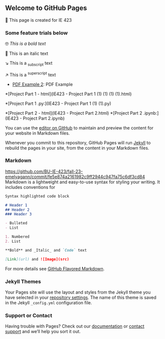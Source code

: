 
## Welcome to GitHub Pages

📕 This page is created for IE 423


### Some feature trials below

🤓 *This is a bold text*

👾 This is an italic text

↘️ This is a <sub>subscript</sub> text

↗️ This is a <sup>superscript</sup> text



* [PDF Example 2](IE423_Fall23_tutorial.pdf): PDF Example 
  
*[Project Part 1 - html](IE423 - Project Part 1 (1) (1) (1) (1).html)

*[Project Part 1 .py:](IE423 - Project Part 1 (1) (1).py)

*[Project Part 2 - html](IE423 - Project Part 2.html)
*[Project Part 2 .ipynb:](IE423 - Project Part 2.ipynb)




You can use the [editor on GitHub](https://github.com/BU-IE-423/fall-23-ilaydacelenkk/edit/main/index.md) to maintain and preview the content for your website in Markdown files.

Whenever you commit to this repository, GitHub Pages will run [Jekyll](https://jekyllrb.com/) to rebuild the pages in your site, from the content in your Markdown files.

### Markdown
https://github.com/BU-IE-423/fall-23-emelyagann/commit/fe5e874a2161982c9ff2944c947fa75c6df3cd84
Markdown is a lightweight and easy-to-use syntax for styling your writing. It includes conventions for

```markdown
Syntax highlighted code block

# Header 1
## Header 2
### Header 3

- Bulleted
- List

1. Numbered
2. List

**Bold** and _Italic_ and `Code` text

[Link](url) and ![Image](src)
```

For more details see [GitHub Flavored Markdown](https://guides.github.com/features/mastering-markdown/).

### Jekyll Themes

Your Pages site will use the layout and styles from the Jekyll theme you have selected in your [repository settings](https://github.com/BU-IE-582/fall-23-ilaydacelenkk/settings/pages). The name of this theme is saved in the Jekyll `_config.yml` configuration file.

### Support or Contact

Having trouble with Pages? Check out our [documentation](https://docs.github.com/categories/github-pages-basics/) or [contact support](https://support.github.com/contact) and we’ll help you sort it out.
